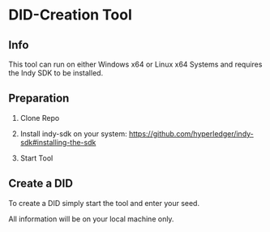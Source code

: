 # DID-Creation Tool

## Info
This tool can run on either Windows x64 or Linux x64 Systems and requires the Indy SDK to be installed.

## Preparation
1. Clone Repo

2. Install indy-sdk on your system:
https://github.com/hyperledger/indy-sdk#installing-the-sdk

3. Start Tool

## Create a DID
To create a DID simply start the tool and enter your seed.

All information will be on your local machine only.
